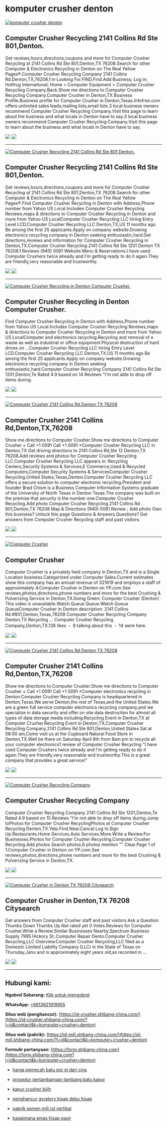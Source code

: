# komputer crusher denton

<a href="https://swt.shibang-china.com/?l=id&img&k=komputer+crusher+denton" target="_blank">![komputer crusher denton](http://static.shibang-china.com/all-800x300/37.jpg)</a>

## Computer Crusher Recycling 2141 Collins Rd Ste 801,Denton.
Get reviews,hours,directions,coupons and more for Computer Crusher Recycling at 2141 Collins Rd Ste 801,Denton,TX 76208.Search for other Computer &amp; Electronics Recycling in Denton on The Real Yellow Pages&#174;.Computer Crusher Recycling Company 2141 Collins Rd.Denton,TX,76208.I'm Looking For.FIND.Find.Add Business; Log in; Hotfrog International; Home &gt; Computer Equipment &gt; Computer Crusher Recycling Company.Back.Show me directions to Computer Crusher Recycling Company.Computer Crusher in Denton,TX Business Profile.Business profile for Computer Crusher in Denton,Texas.Infofree.com offers unlimited sales leads,mailing lists,email lists.3 local business owners recommend Computer Crusher Recycling Company.Visit this page to learn about the business and what locals in Denton have to say.3 local business owners recommend Computer Crusher Recycling Company.Visit this page to learn about the business and what locals in Denton have to say.


<a href="https://whatsapp.shibangsoft.com/WhatsApp.php" target="_blank" title="WhatsApp">![](http://static.shibang-china.com/icon/whatsapp.png)</a> <a href="https://swt.shibang-china.com/?l=id&icon&k=komputer+crusher+denton" target="_blank">![](http://static.shibang-china.com/icon/chat-id.png)</a>

---

<a href="https://swt.shibang-china.com/?l=id&img&k=komputer+crusher+denton" target="_blank">![Computer Crusher Recycling 2141 Collins Rd Ste 801,Denton.](http://static.shibang-china.com/all-800x300/1052.jpg)</a>

## Computer Crusher Recycling 2141 Collins Rd Ste 801,Denton.
Get reviews,hours,directions,coupons and more for Computer Crusher Recycling at 2141 Collins Rd Ste 801,Denton,TX 76208.Search for other Computer &amp; Electronics Recycling in Denton on The Real Yellow Pages&#174;.Find Computer Crusher Recycling in Denton with Address,Phone number from Yahoo US Local.Includes Computer Crusher Recycling Reviews,maps &amp; directions to Computer Crusher Recycling in Denton and more from Yahoo US LocalComputer Crusher Recycling LLC hiring Entry Level LCD.Computer Crusher Recycling LLC Denton,TX,US 11 months ago Be among the first 25 applicants.Apply on company website.Growing electronics recycling company in Denton seeking enthusiastic,hard.Get directions,reviews and information for Computer Crusher Recycling in Denton,TX.Computer Crusher Recycling 2141 Collins Rd Ste 1201 Denton TX 76208.1 Reviews (940) 0091 Website.Menu &amp; Reservations.I have used Computer Crushers twice already and I'm getting ready to do it again.They are friendly,very reasonable and trustworthy.


<a href="https://whatsapp.shibangsoft.com/WhatsApp.php" target="_blank" title="WhatsApp">![](http://static.shibang-china.com/icon/whatsapp.png)</a> <a href="https://swt.shibang-china.com/?l=id&icon&k=komputer+crusher+denton" target="_blank">![](http://static.shibang-china.com/icon/chat-id.png)</a>

---

<a href="https://swt.shibang-china.com/?l=id&img&k=komputer+crusher+denton" target="_blank">![Computer Crusher Recycling in Denton Computer Crusher.](http://static.shibang-china.com/all-800x300/975.jpg)</a>

## Computer Crusher Recycling in Denton Computer Crusher.
Find Computer Crusher Recycling in Denton with Address,Phone number from Yahoo US Local.Includes Computer Crusher Recycling Reviews,maps &amp; directions to Computer Crusher Recycling in Denton and more from Yahoo US LocalComputer and electronics recycling.Recycling and removal of e waste as well as industrial or office equipment.Physical destruction of hard drives on …Computer Crusher Recycling LLC hiring Entry Level LCD.Computer Crusher Recycling LLC Denton,TX,US 11 months ago Be among the first 25 applicants.Apply on company website.Growing electronics recycling company in Denton seeking enthusiastic,hard.Computer Crusher Recycling Company 2141 Collins Rd Ste 1201,Denton,Te Rated 4.9 based on 14 Reviews &quot;I'm not able to drop off items during.


<a href="https://whatsapp.shibangsoft.com/WhatsApp.php" target="_blank" title="WhatsApp">![](http://static.shibang-china.com/icon/whatsapp.png)</a> <a href="https://swt.shibang-china.com/?l=id&icon&k=komputer+crusher+denton" target="_blank">![](http://static.shibang-china.com/icon/chat-id.png)</a>

---

<a href="https://swt.shibang-china.com/?l=id&img&k=komputer+crusher+denton" target="_blank">![Computer Crusher 2141 Collins Rd,Denton,TX,76208](http://static.shibang-china.com/all-800x300/706.jpg)</a>

## Computer Crusher 2141 Collins Rd,Denton,TX,76208
Show me directions to Computer Crusher.Show me directions to Computer Crusher &#215; Call +1 0091 Call +1 0091 &#215;Computer Crusher Recycling LLC in Denton,TX Get driving directions to 2141 Collins Rd,Ste 12 Denton,TX 76208.Add reviews and photos for Computer Crusher Recycling LLC.Computer Crusher Recycling LLC appears in: Recycling Centers,Security Systems &amp; Services,E Commerce,Used &amp; Recycled Computers,Computer Security Systems &amp; ServicesComputer Crusher Recycling.United States,Texas,Denton.Computer Crusher Recycling LLC offers a secure solution to computer electronic recycling.President and founder Brad Chism is a Business Computer Information Systems graduate of the University of North Texas in Denton Texas.The company was built on the premise that security is the number one.Computer Crusher Recycling.Add photo Computer Crusher Recycling.2141 Collins Rd 801,Denton,TX 76208 Map &amp; Directions (940) 0091.Review ; Add photo Own this business? Unlock this page Questions &amp; Answers.Questions? Get answers from Computer Crusher Recycling staff and past visitors.


<a href="https://whatsapp.shibangsoft.com/WhatsApp.php" target="_blank" title="WhatsApp">![](http://static.shibang-china.com/icon/whatsapp.png)</a> <a href="https://swt.shibang-china.com/?l=id&icon&k=komputer+crusher+denton" target="_blank">![](http://static.shibang-china.com/icon/chat-id.png)</a>

---

<a href="https://swt.shibang-china.com/?l=id&img&k=komputer+crusher+denton" target="_blank">![Computer Crusher](http://static.shibang-china.com/all-800x300/247.jpg)</a>

## Computer Crusher
Computer Crusher is a privately held company in Denton,TX and is a Single Location business.Categorized under Computer Sales.Current estimates show this company has an annual revenue of 321619 and employs a staff of approximately 4.Computer Crusher in Denton on YP.com.See reviews,photos,directions,phone numbers and more for the best Crushing &amp; Pulverizing Service in Denton,TX.Going Green: Computer Crusher (Denton)&nbsp;&#0183;&#32;This video is unavailable.Watch Queue Queue.Watch Queue QueueComputer Crusher in Denton description: 2141 Collins Rd.#801,Denton,Texas,76208 Computer Crusher Recycling Company Denton,TX Recycling … Computer Crusher Recycling Company,Denton,TX.136 likes ・ 8 talking about this ・ 14 were here.


<a href="https://whatsapp.shibangsoft.com/WhatsApp.php" target="_blank" title="WhatsApp">![](http://static.shibang-china.com/icon/whatsapp.png)</a> <a href="https://swt.shibang-china.com/?l=id&icon&k=komputer+crusher+denton" target="_blank">![](http://static.shibang-china.com/icon/chat-id.png)</a>

---

<a href="https://swt.shibang-china.com/?l=id&img&k=komputer+crusher+denton" target="_blank">![Computer Crusher 2141 Collins Rd,Denton,TX,76208](http://static.shibang-china.com/all-800x300/729.jpg)</a>

## Computer Crusher 2141 Collins Rd,Denton,TX,76208
Show me directions to Computer Crusher.Show me directions to Computer Crusher &#215; Call +1 0091 Call +1 0091 &#215;Computer electronics recycling in Denton.Computer Crusher Recycling Company is headquartered in Denton,Texas.We serve Denton,the rest of Texas,and the United States.We are a green full service computer electronics recycling company,and we specialize in data security and offer on site data destruction for almost all types of data storage media including:Recycling Event in Denton,TX at Computer Crusher.Recycling Event in Denton,TX,Computer Crusher Recycling Company,2141 Collins Rd Ste 801,Denton,United States.Sat at 08:00 am,Come visit us at the Cupboard Natural Food Store in Denton,TX.Well be there on Saturday April 8th from 8am pm to recycle all your computer electronics1 review of Computer Crusher Recycling &quot;I have used Computer Crushers twice already and I'm getting ready to do it again.They are friendly,very reasonable and trustworthy.This is a great company that provides a great service!&quot;


<a href="https://whatsapp.shibangsoft.com/WhatsApp.php" target="_blank" title="WhatsApp">![](http://static.shibang-china.com/icon/whatsapp.png)</a> <a href="https://swt.shibang-china.com/?l=id&icon&k=komputer+crusher+denton" target="_blank">![](http://static.shibang-china.com/icon/chat-id.png)</a>

---

<a href="https://swt.shibang-china.com/?l=id&img&k=komputer+crusher+denton" target="_blank">![Computer Crusher Recycling Company](http://static.shibang-china.com/all-800x300/365.jpg)</a>

## Computer Crusher Recycling Company
Computer Crusher Recycling Company 2141 Collins Rd Ste 1201,Denton,Te Rated 4.9 based on 15 Reviews &quot;I'm not able to drop off items during.Jump toPhotos for Computer Crusher RecyclingPhotos at Computer Crusher Recycling Denton,TX.Yelp.Find.Near.Cancel.Log In.Sign Up.Restaurants.Home Services.Auto Services.More.Write a Review.For Businesses.Photos for Computer Crusher Recycling.Computer Crusher Recycling.Add photos Search photos.6 photos mention &quot;&quot; Clear.Page 1 of 1.Computer Crusher in Denton on YP.com.See reviews,photos,directions,phone numbers and more for the best Crushing &amp; Pulverizing Service in Denton,TX.


<a href="https://whatsapp.shibangsoft.com/WhatsApp.php" target="_blank" title="WhatsApp">![](http://static.shibang-china.com/icon/whatsapp.png)</a> <a href="https://swt.shibang-china.com/?l=id&icon&k=komputer+crusher+denton" target="_blank">![](http://static.shibang-china.com/icon/chat-id.png)</a>

---

<a href="https://swt.shibang-china.com/?l=id&img&k=komputer+crusher+denton" target="_blank">![Computer Crusher in Denton,TX 76208 Citysearch](http://static.shibang-china.com/all-800x300/1376.jpg)</a>

## Computer Crusher in Denton,TX 76208 Citysearch
Get answers from Computer Crusher staff and past visitors.Ask a Question Thumbs Down Thumbs Up.Not rated yet 0 Votes.Reviews for Computer Crusher.Write a Review.Similar Businesses Nearby.Spectrum Business Supply 7995 Hickory St;.Computer Repair Dento.Computer Crusher Recycling,LLC Overview.Computer Crusher Recycling,LLC filed as a Domestic Limited Liability Company (LLC) in the State of Texas on Thursday,Janu and is approximately eight years old,as recorded in …

<a href="https://whatsapp.shibangsoft.com/WhatsApp.php" target="_blank" title="WhatsApp">![](http://static.shibang-china.com/icon/whatsapp.png)</a> <a href="https://swt.shibang-china.com/?l=id&icon&k=komputer+crusher+denton" target="_blank">![](http://static.shibang-china.com/icon/chat-id.png)</a>

---
## Hubungi kami:

**Ngobrol Sekarang:** [Klik untuk mengobrol](https://swt.shibang-china.com?l=id&contact&k=komputer+crusher+denton)

**WhatsApp:**  [+8613621919955](https://whatsapp.shibangsoft.com/WhatsApp.php)

**Situs web (penghancur):** [https://id-crusher.shibang-china.com/](https://id-crusher.shibang-china.com/?l=id&contact&k=komputer+crusher+denton)

**Situs web (pabrik):** [https://id-mill.shibang-china.com/](https://id-mill.shibang-china.com/?l=id&contact&k=komputer+crusher+denton)

**Formulir pertanyaan:** [https://form.shibang-china.com](https://form.shibang-china.com?l=id&contact&k=komputer+crusher+denton)

* [harga pemecah batu por el dari cina](../49/harga%20pemecah%20batu%20por%20el%20dari%20cina.md)

* [prosedur pertambangan tambang batu kapur](../44/prosedur%20pertambangan%20tambang%20batu%20kapur.md)

* [kapur crusher bijih](../50/kapur%20crusher%20bijih.md)

* [penghancur gyratory hisap debu hisap](../45/penghancur%20gyratory%20hisap%20debu%20hisap.md)

* [pabrik semen mill rol vertikal](../41/pabrik%20semen%20mill%20rol%20vertikal.md)

* [bagaimana emas hisap pasir](../45/bagaimana%20emas%20hisap%20pasir.md)